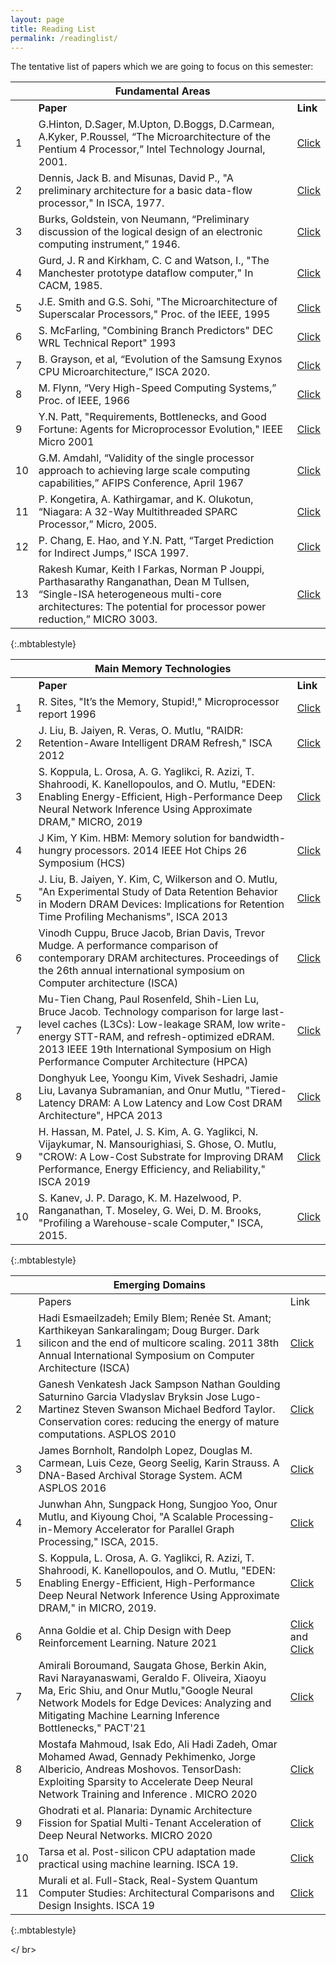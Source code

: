 ```yaml
---
layout: page
title: Reading List
permalink: /readinglist/
---
```


The tentative list of papers which we are going to focus on this semester:

|    	| Fundamental Areas                                                                                                                                       	|                          	|
|----	|---------------------------------------------------------------------------------------------------------------------------------------------------------	|--------------------------	|
|    	|                                                                          **Paper**                                                                          	|           **Link**           	|
|  1 	| G.Hinton, D.Sager, M.Upton, D.Boggs, D.Carmean, A.Kyker, P.Roussel, “The Microarchitecture of the Pentium 4 Processor,” Intel Technology Journal, 2001. 	| [Click](/papers/p1.pdf)  	|
|  2 	| Dennis, Jack B. and Misunas, David P., "A preliminary architecture for a basic data-flow processor," In ISCA, 1977.                                     	| [Click](/papers/p2.pdf)  	|
|  3 	| Burks, Goldstein, von Neumann, “Preliminary discussion of the logical design of an electronic computing instrument,” 1946.                              	| [Click](/papers/p3.pdf)  	|
|  4 	| Gurd, J. R and Kirkham, C. C and Watson, I., "The Manchester prototype dataflow computer," In CACM, 1985.                                               	| [Click](/papers/p4.pdf)  	|
|  5 	| J.E. Smith and G.S. Sohi, "The Microarchitecture of Superscalar Processors," Proc. of the IEEE, 1995                                                    	| [Click](/papers/p5.pdf)  	|
|  6 	| S. McFarling, "Combining Branch Predictors" DEC WRL Technical Report" 1993                                                                              	| [Click](/papers/p6.pdf)  	|
|  7 	| B. Grayson, et al, “Evolution of the Samsung Exynos CPU Microarchitecture,” ISCA 2020.                                                                  	| [Click](/papers/p7.pdf)  	|
|  8 	| M. Flynn, “Very High-Speed Computing Systems,” Proc. of IEEE, 1966                                                                                      	| [Click](/papers/p8.pdf)  	|
|  9 	| Y.N. Patt, "Requirements, Bottlenecks, and Good Fortune: Agents for Microprocessor Evolution," IEEE Micro 2001                                          	| [Click](/papers/p9.pdf)  	|
| 10 	| G.M. Amdahl, “Validity of the single processor approach to achieving large scale computing capabilities,” AFIPS Conference, April 1967                  	| [Click](/papers/p10.pdf) 	|
| 11 	| P. Kongetira, A. Kathirgamar, and K. Olukotun, “Niagara: A 32-Way Multithreaded SPARC Processor,” Micro, 2005.                                          	| [Click](/papers/p11.pdf) 	|
| 12 	| P. Chang, E. Hao, and Y.N. Patt, “Target Prediction for Indirect Jumps,” ISCA 1997.                                                                     	| [Click](/papers/p12.pdf) 	|
| 13 	| Rakesh Kumar, Keith I Farkas, Norman P Jouppi, Parthasarathy Ranganathan, Dean M Tullsen, “Single-ISA heterogeneous multi-core architectures: The potential for processor power reduction,” MICRO 3003.| [Click](https://ieeexplore.ieee.org/abstract/document/1253185) 	|
{:.mbtablestyle}

|    	| Main Memory Technologies                                                                                                                                                                                                                                                             	|                                                                	|
|----	|--------------------------------------------------------------------------------------------------------------------------------------------------------------------------------------------------------------------------------------------------------------------------------------	|----------------------------------------------------------------	|
|    	| **Paper**                                                                                                                                                                                                                                                                                	|                              **Link**                              	|
| 1  	| R. Sites, "It’s the Memory, Stupid!," Microprocessor report 1996                                                                                                                                                                                                                     	| [Click](/papers/d1.pdf)                                        	|
| 2  	| J. Liu, B. Jaiyen, R. Veras, O. Mutlu, "RAIDR: Retention-Aware Intelligent DRAM Refresh," ISCA 2012                                                                                                                                                                                  	| [Click](https://dl.acm.org/doi/abs/10.1145/2366231.2337161)    	|
| 3  	| S. Koppula, L. Orosa, A. G. Yaglikci, R. Azizi, T. Shahroodi, K. Kanellopoulos, and O. Mutlu, "EDEN: Enabling Energy-Efficient, High-Performance Deep Neural Network Inference Using Approximate DRAM," MICRO, 2019                                                                  	| [Click](https://dl.acm.org/doi/abs/10.1145/3352460.3358280)    	|
| 4  	| J Kim, Y Kim. HBM: Memory solution for bandwidth-hungry processors. 2014 IEEE Hot Chips 26 Symposium (HCS)                                                                                                                                                                           	| [Click](https://ieeexplore.ieee.org/document/7478812)          	|
| 5  	| J. Liu, B. Jaiyen, Y. Kim, C, Wilkerson and O. Mutlu, "An Experimental Study of Data Retention Behavior in Modern DRAM Devices: Implications for Retention Time Profiling Mechanisms", ISCA 2013                                                                                     	| [Click](https://dl.acm.org/doi/abs/10.1145/2508148.2485928)    	|
| 6  	| Vinodh Cuppu, Bruce Jacob, Brian Davis, Trevor Mudge. A performance comparison of contemporary DRAM architectures. Proceedings of the 26th annual international symposium on Computer architecture  (ISCA)                                                                           	| [Click](https://dl.acm.org/doi/abs/10.1145/300979.300998)      	|
| 7  	| Mu-Tien Chang, Paul Rosenfeld, Shih-Lien Lu, Bruce Jacob. Technology comparison for large last-level caches (L3Cs): Low-leakage SRAM, low write-energy STT-RAM, and refresh-optimized eDRAM. 2013 IEEE 19th International Symposium on High Performance Computer Architecture (HPCA) 	| [Click](https://ieeexplore.ieee.org/abstract/document/6522314) 	|
| 8  	| Donghyuk Lee, Yoongu Kim, Vivek Seshadri, Jamie Liu, Lavanya Subramanian, and Onur Mutlu, "Tiered-Latency DRAM: A Low Latency and Low Cost DRAM Architecture", HPCA 2013                                                                                                             	| [Click](https://ieeexplore.ieee.org/abstract/document/6522354) 	|
| 9  	| H. Hassan, M. Patel, J. S. Kim, A. G. Yaglikci, N. Vijaykumar, N. Mansourighiasi, S. Ghose, O. Mutlu, "CROW: A Low-Cost Substrate for Improving DRAM Performance, Energy Efficiency, and Reliability," ISCA 2019                                                                     	| [Click](https://dl.acm.org/doi/10.1145/3307650.3322231)        	|
| 10 	| S. Kanev, J. P. Darago, K. M. Hazelwood, P. Ranganathan, T. Moseley, G. Wei, D. M. Brooks, "Profiling a Warehouse-scale Computer," ISCA, 2015.                                                                                                                                       	| [Click](https://dl.acm.org/doi/abs/10.1145/2749469.2750392)    	|
{:.mbtablestyle}

|    	| Emerging Domains                                                                                                                                                                                                                                       	|                                                                                                                                                                                                                                                                                                                                                           	|
|----	|--------------------------------------------------------------------------------------------------------------------------------------------------------------------------------------------------------------------------------------------------------	|-----------------------------------------------------------------------------------------------------------------------------------------------------------------------------------------------------------------------------------------------------------------------------------------------------------------------------------------------------------	|
|    	|                                                                                                                         Papers                                                                                                                         	|                                                                                                                                                                            Link                                                                                                                                                                           	|
| 1  	| Hadi Esmaeilzadeh; Emily Blem; Renée St. Amant; Karthikeyan Sankaralingam; Doug Burger. Dark silicon and the end of multicore scaling. 2011 38th Annual International Symposium on Computer Architecture (ISCA)                                        	| [Click](https://ieeexplore.ieee.org/abstract/document/6307773)                                                                                                                                                                                                                                                                                            	|
| 2  	| Ganesh Venkatesh Jack Sampson Nathan Goulding Saturnino Garcia Vladyslav Bryksin Jose Lugo-Martinez Steven Swanson Michael Bedford Taylor. Conservation cores: reducing the energy of mature computations. ASPLOS 2010                                 	| [Click](https://cseweb.ucsd.edu/~swanson/papers/Asplos2010CCores.pdf)                                                                                                                                                                                                                                                                                     	|
| 3  	| James Bornholt, Randolph Lopez, Douglas M. Carmean, Luis Ceze, Georg Seelig, Karin Strauss. A DNA-Based Archival Storage System. ACM ASPLOS 2016                                                                                                       	| [Click](https://homes.cs.washington.edu/~luisceze/publications/dnastorage-asplos16.pdf)                                                                                                                                                                                                                                                                   	|
| 4  	| Junwhan Ahn, Sungpack Hong, Sungjoo Yoo, Onur Mutlu, and Kiyoung Choi, "A Scalable Processing-in-Memory Accelerator for Parallel Graph Processing," ISCA, 2015.                                                                                        	| [Click](https://users.ece.cmu.edu/~omutlu/pub/tesseract-pim-architecture-for-graph-processing_isca15.pdf)                                                                                                                                                                                                                                                 	|
| 5  	| S. Koppula, L. Orosa, A. G. Yaglikci, R. Azizi, T. Shahroodi, K. Kanellopoulos, and O. Mutlu, "EDEN: Enabling Energy-Efficient, High-Performance Deep Neural Network Inference Using Approximate DRAM," in MICRO, 2019.                                	| [Click](https://people.inf.ethz.ch/omutlu/pub/EDEN-efficient-DNN-inference-with-approximate-memory_micro19.pdf)                                                                                                                                                                                                                                           	|
| 6  	| Anna Goldie et al. Chip Design with Deep Reinforcement Learning. Nature 2021                                                                                                                                                                           	| [Click](https://ai.googleblog.com/2020/04/chip-design-with-deep-reinforcement.html?m=1) and [Click](https://www.nature.com/articles/s41586-021-03544-w.epdf?sharing_token=tYaxh2mR5EozfsSL0WHZLdRgN0jAjWel9jnR3ZoTv0PW0K0NmVrRsFPaMa9Y5We9O4Hqf_liatg-lvhiVcYpHL_YQpqkurA31sxqtmA-E1yNUWVMMVSBxWSp7ZFFIWawYQYnEXoBE4esRDSWqubhDFWUPyI5wK_5B_YIO-D_kS8%3D) 	|
| 7  	| Amirali Boroumand, Saugata Ghose, Berkin Akin, Ravi Narayanaswami, Geraldo F. Oliveira, Xiaoyu Ma, Eric Shiu, and Onur Mutlu,"Google Neural Network Models for Edge Devices: Analyzing and Mitigating Machine Learning Inference Bottlenecks," PACT'21 	| [Click](https://arxiv.org/pdf/2109.14320.pdf)                                                                                                                                                                                                                                                                                                             	|
| 8  	| Mostafa Mahmoud, Isak Edo, Ali Hadi Zadeh, Omar Mohamed Awad, Gennady Pekhimenko, Jorge Albericio, Andreas Moshovos. TensorDash: Exploiting Sparsity to Accelerate Deep Neural Network Training and Inference . MICRO 2020                             	| [Click](https://arxiv.org/pdf/2009.00748.pdf)                                                                                                                                                                                                                                                                                                             	|
| 9  	| Ghodrati et al. Planaria: Dynamic Architecture Fission for Spatial Multi-Tenant Acceleration of Deep Neural Networks. MICRO 2020                                                                                                                       	| [Click](https://www.microarch.org/micro53/papers/738300a681.pdf)                                                                                                                                                                                                                                                                                          	|
| 10 	| Tarsa et al. Post-silicon CPU adaptation made practical using machine learning. ISCA 19.                                                                                                                                                               	| [Click](https://ieeexplore.ieee.org/document/8980339)                                                                                                                                                                                                                                                                                                     	|
| 11 	| Murali et al. Full-Stack, Real-System Quantum Computer Studies: Architectural Comparisons and Design Insights. ISCA 19                                                                                                                                 	| [Click](https://arxiv.org/pdf/1905.11349.pdf)                                                                                                                                                                                                                                                                                                             	|
{:.mbtablestyle}

</ br>
